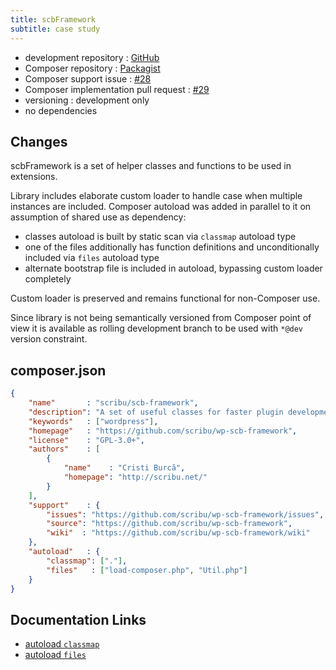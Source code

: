 ```yaml
---
title: scbFramework
subtitle: case study
---
```


 - development repository : [GitHub](https://github.com/scribu/wp-scb-framework)
 - Composer repository : [Packagist](https://packagist.org/packages/scribu/scb-framework)
 - Composer support issue : [#28](https://github.com/scribu/wp-scb-framework/issues/28)
 - Composer implementation pull request : [#29](https://github.com/scribu/wp-scb-framework/pull/29)
 - versioning : development only
 - no dependencies

## Changes

scbFramework is a set of helper classes and functions to be used in extensions.

Library includes elaborate custom loader to handle case when multiple instances are included. Composer autoload was added in parallel to it on assumption of shared use as dependency:

 - classes autoload is built by static scan via `classmap` autoload type
 - one of the files additionally has function definitions and unconditionally included via `files` autoload type
 - alternate bootstrap file is included in autoload, bypassing custom loader completely

Custom loader is preserved and remains functional for non-Composer use.

Since library is not being semantically versioned from Composer point of view it is available as rolling development branch to be used with `*@dev` version constraint.

## composer.json

```json
{
    "name"       : "scribu/scb-framework",
    "description": "A set of useful classes for faster plugin development",
    "keywords"   : ["wordpress"],
    "homepage"   : "https://github.com/scribu/wp-scb-framework",
    "license"    : "GPL-3.0+",
    "authors"    : [
        {
            "name"    : "Cristi Burcă",
            "homepage": "http://scribu.net/"
        }
    ],
    "support"    : {
        "issues": "https://github.com/scribu/wp-scb-framework/issues",
        "source": "https://github.com/scribu/wp-scb-framework",
        "wiki"  : "https://github.com/scribu/wp-scb-framework/wiki"
    },
    "autoload"   : {
        "classmap": ["."],
        "files"   : ["load-composer.php", "Util.php"]
    }
}
```

## Documentation Links

 - [autoload `classmap`](https://getcomposer.org/doc/04-schema.md#classmap)
 - [autoload `files`](https://getcomposer.org/doc/04-schema.md#files)